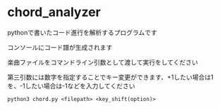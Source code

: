 # chord_analyzer

pythonで書いたコード進行を解析するプログラムです

コンソールにコード譜が生成されます

楽曲ファイルをコマンドライン引数として渡して実行をしてください

第三引数には数字を指定することでキー変更ができます、+1したい場合は1を、-1したい場合は-1などを入力してください

`python3 chord.py <filepath> <key_shift(option)>`
